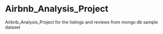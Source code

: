 # Airbnb_Analysis_Project
Airbnb_Analysis_Project for the listings and reviews from mongo db sample dataset
